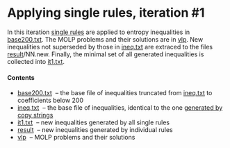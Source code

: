 Applying single rules, iteration \#1
====================================

In this iteration [single rules](../rules.txt) are applied to entropy 
inequalities in [base200.txt](base200.txt). The MOLP problems and their
solutions are in [vlp](vlp). New inequalities not superseded by those in 
[ineq.txt](ineq.txt) are extraced to the files [result](result)/NN.new.
Finally, the minimal set of all generated inequalities is collected into
[it1.txt](it1.txt).

#### Contents

* [base200.txt](base200.txt) &nbsp;&ndash; the base file of inequalities 
  truncated from [ineq.txt](ineq.txt) to coefficients below 200
* [ineq.txt](ineq.txt) &nbsp;&ndash; the base file of inequalities,
  identical to the one [generated by copy strings](../../copy/ineq.txt)
* [it1.txt](it1.txt) &nbsp;&ndash; new inequalities generated by all single  rules
* [result](result) &nbsp;&ndash; new inequalities generated by individual rules
* [vlp](vlp) &nbsp;&ndash; MOLP problems and their solutions



